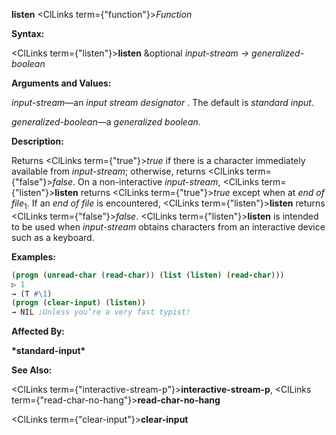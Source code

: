 **listen** <ClLinks  term={"function"}><i>Function</i></ClLinks> 



**Syntax:** 



<ClLinks  term={"listen"}><b>listen</b></ClLinks> &amp;optional *input-stream → generalized-boolean* 



**Arguments and Values:** 



*input-stream*—an *input stream designator* . The default is *standard input*. 



*generalized-boolean*—a *generalized boolean*. 



**Description:** 



Returns <ClLinks  term={"true"}><i>true</i></ClLinks> if there is a character immediately available from *input-stream*; otherwise, returns <ClLinks  term={"false"}><i>false</i></ClLinks>. On a non-interactive *input-stream*, <ClLinks  term={"listen"}><b>listen</b></ClLinks> returns <ClLinks  term={"true"}><i>true</i></ClLinks> except when at *end of file*<sub>1</sub>. If an *end of file* is encountered, <ClLinks  term={"listen"}><b>listen</b></ClLinks> returns <ClLinks  term={"false"}><i>false</i></ClLinks>. <ClLinks  term={"listen"}><b>listen</b></ClLinks> is intended to be used when *input-stream* obtains characters from an interactive device such as a keyboard. 



**Examples:**
```lisp
(progn (unread-char (read-char)) (list (listen) (read-char))) 
▷ 1 
→ (T #\1) 
(progn (clear-input) (listen)) 
→ NIL ;Unless you’re a very fast typist! 
```
**Affected By:** 



**\*standard-input\*** 



**See Also:** 



<ClLinks  term={"interactive-stream-p"}><b>interactive-stream-p</b></ClLinks>, <ClLinks  term={"read-char-no-hang"}><b>read-char-no-hang</b></ClLinks> 







 



 



<ClLinks  term={"clear-input"}><b>clear-input</b></ClLinks> 



